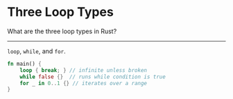 # Three Loop Types

What are the three loop types in Rust?

---

`loop`, `while`, and `for`.

```rust
fn main() {
    loop { break; } // infinite unless broken
    while false {}  // runs while condition is true
    for _ in 0..1 {} // iterates over a range
}
```